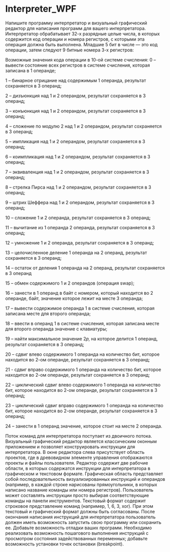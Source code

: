 # Interpreter_WPF

Напишите программу интерпретатор и визуальный графический редактор для написания программ для вашего интерпретатора. 
Интерпретатор обрабатывает 32-х разрядные целые числа, в которых содержится код операции и номера регистров,
с которыми эта операция должна быть выполнена. Младшие 5 бит в числе — это код операции, затем следуют 9 битные номера 3-х регистров:

Возможные значения кода операции в 10-ой системе счисления:
0 – вывести состояние всех регистров в системе счисления, которая записана в 1 операнде;

1 – бинарное отрицание над содержимым 1 операнда, результат сохраняется в 3 операнд;

2 – дизъюнкция над 1 и 2 операндом, результат сохраняется в 3 операнд;

3 – конъюнкция над 1 и 2 операндом, результат сохраняется в 3 операнд;

4 – сложение по модулю 2 над 1 и 2 операндом, результат сохраняется в 3 операнд;

5 – импликация над 1 и 2 операндом, результат сохраняется в 3 операнд;

6 – коимпликация над 1 и 2 операндом, результат сохраняется в 3 операнд;

7 – эквиваленция над 1 и 2 операндом, результат сохраняется в 3 операнд;

8 – стрелка Пирса над 1 и 2 операндом, результат сохраняется в 3 операнд;

9 – штрих Шеффера над 1 и 2 операндом, результат сохраняется в 3 операнд;

10 – сложение 1 и 2 операнда, результат сохраняется в 3 операнд;

11 – вычитание из 1 операнда 2 операнда, результат сохраняется в 3 операнд;

12 – умножение 1 и 2 операнда, результат сохраняется в 3 операнд;

13 – целочисленное деление 1 операнда на 2 операнд, результат сохраняется в 3 операнд;

14 – остаток от деления 1 операнда на 2 операнд, результат сохраняется в 3 операнд

15 – обмен содержимого 1 и 2 операндов (операция swap);

16 – занести в 1 операнд в байт с номером, который находится во 2 операнде, байт, значение которое лежит на месте 3 операнда;

17 – вывести содержимое операнда 1 в системе счисления, которая записана месте для второго операнда;

18 – ввести в операнд 1 в системе счисления, которая записана месте для второго операнда значение с клавиатуры;

19 – найти максимальное значение 2𝑝, на которое делится 1 операнд, результат сохраняется в 3 операнд;

20 – сдвиг влево содержимого 1 операнда на количество бит, которое находится во 2-ом операнде, результат сохраняется в 3 операнд;

21 - сдвиг вправо содержимого 1 операнда на количество бит, которое находится во 2-ом операнде, результат сохраняется в 3 операнд;

22 – циклический сдвиг влево содержимого 1 операнда на количество бит, которое находится во 2-ом операнде, результат сохраняется в 3 операнд;

23 – циклический сдвиг вправо содержимого 1 операнда на количество бит, которое находится во 2-ом операнде, результат сохраняется в 3 операнд;

24 – занести в 1 операнд значение, которое стоит на месте 2 операнда.

Поток команд для интерпретатора поступает из двоичного потока. 
Визуальный графический редактор является классическим оконным приложением и позволяет конструировать инструкции для интерпретатора. 
В окне редактора слева присутствует область проектов, где в древовидном элементе управления отображаются проекты и файлы пользователя. 
Редактор содержит две рабочие области, в которых содержатся инструкции для интерпретатора в графическом и текстовом формате. 
Графическая область представляет собой последовательность визуализированных инструкций и операндов
(например, в каждой строке нарисованы прямоугольники, в которых написано название команды или номера регистров).
Пользователь может составлять инструкции просто выбирая соответствующие команды на панели инструментов. 
Текстовый формат содержит строковое представление команд (например, 1, 6, 3, xor).
При этом текстовый и графический формат должны быть согласованы. 
После окончания написания инструкций для интерпретатора пользователь должен иметь возможность запустить свою программу или сохранить ее.
Добавьте возможность отладки ваших программ.
Необходимо реализовать возможность пошагового выполнения инструкций с просмотром состояния задействованных переменных; 
добавьте возможность установки точек остановки (breakpoint).

